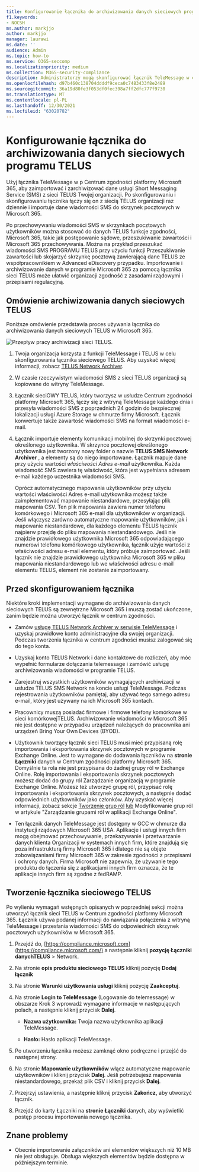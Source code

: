 ```yaml
---
title: Konfigurowanie łącznika do archiwizowania danych sieciowych programu TELUS w Microsoft 365
f1.keywords:
- NOCSH
ms.author: markjjo
author: markjjo
manager: laurawi
ms.date: ''
audience: Admin
ms.topic: how-to
ms.service: O365-seccomp
ms.localizationpriority: medium
ms.collection: M365-security-compliance
description: Administratorzy mogą skonfigurować łącznik TeleMessage w celu importowania i archiwizowania danych SMS z sieci TELUS w programie Microsoft 365. Dzięki temu można archiwizować dane ze źródeł danych innych firm w programie Microsoft 365, aby zarządzać danymi innych firm przy użyciu funkcji zgodności, takich jak archiwizacja ze względu na przepisy prawne, wyszukiwanie zawartości i zasady przechowywania.
ms.openlocfilehash: d97b460c138704ddddf9ceca0c7483433f8e2489
ms.sourcegitcommit: 36a19d80fe3f053df0fec398a7ff2dfc777f9730
ms.translationtype: MT
ms.contentlocale: pl-PL
ms.lasthandoff: 12/30/2021
ms.locfileid: "63020782"
---
```

# <a name="set-up-a-connector-to-archive-telus-network-data"></a>Konfigurowanie łącznika do archiwizowania danych sieciowych programu TELUS

Użyj łącznika TeleMessage w p Centrum zgodności platformy Microsoft 365, aby zaimportować i zarchiwizować dane usługi Short Messaging Service (SMS) z sieci TELUS Twojej organizacji. Po skonfigurowaniu i skonfigurowaniu łącznika łączy się on z siecią TELUS organizacji raz dziennie i importuje dane wiadomości SMS do skrzynek pocztowych w Microsoft 365.

Po przechowywaniu wiadomości SMS w skrzynkach pocztowych użytkowników można stosować do danych TELUS funkcje zgodności, Microsoft 365, takie jak postępowanie sądowe, przeszukiwanie zawartości i Microsoft 365 przechowywania. Można na przykład przeszukać wiadomości SMS PROGRAMU TELUS przy użyciu funkcji Przeszukiwanie zawartości lub skojarzyć skrzynkę pocztową zawierającą dane TELUS ze współpracownikiem w Advanced eDiscovery przypadku. Importowanie i archiwizowanie danych w programie Microsoft 365 za pomocą łącznika sieci TELUS może ułatwić organizacji zgodność z zasadami rządowymi i przepisami regulacyjną.

## <a name="overview-of-archiving-telus-network-data"></a>Omówienie archiwizowania danych sieciowych TELUS

Poniższe omówienie przedstawia proces używania łącznika do archiwizowania danych sieciowych TELUS w Microsoft 365.

![Przepływ pracy archiwizacji sieci TELUS.](../media/TelusNetworkConnectorWorkflow.png)

1. Twoja organizacja korzysta z funkcji TeleMessage i TELUS w celu skonfigurowania łącznika sieciowego TELUS. Aby uzyskać więcej informacji, zobacz [TELUS Network Archiver](https://www.telemessage.com/office365-activation-for-telus-network-archiver/).

2. W czasie rzeczywistym wiadomości SMS z sieci TELUS organizacji są kopiowane do witryny TeleMessage.

3. Łącznik sieciOWY TELUS, który tworzysz w usłudze Centrum zgodności platformy Microsoft 365, łączy się z witryną TeleMessage każdego dnia i przesyła wiadomości SMS z poprzednich 24 godzin do bezpiecznej lokalizacji usługi Azure Storage w chmurze firmy Microsoft. Łącznik konwertuje także zawartość wiadomości SMS na format wiadomości e-mail.

4. Łącznik importuje elementy komunikacji mobilnej do skrzynki pocztowej określonego użytkownika. W skrzynce pocztowej określonego użytkownika jest tworzony nowy folder o nazwie **TELUS SMS Network Archiver** , a elementy są do niego importowane. Łącznik mapuje dane przy użyciu wartości *właściwości Adres e-mail* użytkownika. Każda wiadomość SMS zawiera tę właściwość, która jest wypełniana adresem e-mail każdego uczestnika wiadomości SMS.

   Oprócz automatycznego mapowania użytkowników przy użyciu wartości właściwości Adres e-mail użytkownika możesz także zaimplementować mapowanie niestandardowe, przesyłając plik mapowania CSV. Ten plik mapowania zawiera numer telefonu komórkowego i Microsoft 365 e-mail dla użytkowników w organizacji. Jeśli włączysz zarówno automatyczne mapowanie użytkowników, jak i mapowanie niestandardowe, dla każdego elementu TELUS łącznik najpierw przejdę do pliku mapowania niestandardowego. Jeśli nie znajdzie prawidłowego użytkownika Microsoft 365 odpowiadającego numerowi telefonu komórkowego użytkownika, łącznik użyje wartości z właściwości adresu e-mail elementu, który próbuje zaimportować. Jeśli łącznik nie znajdzie prawidłowego użytkownika Microsoft 365 w pliku mapowania niestandardowego lub we właściwości adresu e-mail elementu TELUS, element nie zostanie zaimportowany.

## <a name="before-you-set-up-a-connector"></a>Przed skonfigurowaniem łącznika

Niektóre kroki implementacji wymagane do archiwizowania danych sieciowych TELUS są zewnętrzne Microsoft 365 i muszą zostać ukończone, zanim będzie można utworzyć łącznik w centrum zgodności.

- Zamów [usługę TELUS Network Archiver w serwisie TeleMessage](https://www.telemessage.com/mobile-archiver/order-mobile-archiver-for-o365) i uzyskaj prawidłowe konto administracyjne dla swojej organizacji. Podczas tworzenia łącznika w centrum zgodności musisz zalogować się do tego konta.

- Uzyskaj konto TELUS Network i dane kontaktowe do rozliczeń, aby móc wypełnić formularze dołączania telemessage i zamówić usługę archiwizowania wiadomości w programie TELUS.

- Zarejestruj wszystkich użytkowników wymagających archiwizacji w usłudze TELUS SMS Network na koncie usługi TeleMessage. Podczas rejestrowania użytkowników pamiętaj, aby używać tego samego adresu e-mail, który jest używany na ich Microsoft 365 kontach.

- Pracownicy muszą posiadać firmowe i firmowe telefony komórkowe w sieci komórkowejTELUS. Archiwizowanie wiadomości w Microsoft 365 nie jest dostępne w przypadku urządzeń należących do pracownika ani urządzeń Bring Your Own Devices (BYOD).

- Użytkownik tworzący łącznik sieci TELUS musi mieć przypisaną rolę importowania i eksportowania skrzynek pocztowych w programie Exchange Online. Jest to wymagane do dodawania łączników na **stronie Łączniki** danych w Centrum zgodności platformy Microsoft 365. Domyślnie ta rola nie jest przypisana do żadnej grupy ról w Exchange Online. Rolę importowania i eksportowania skrzynek pocztowych możesz dodać do grupy ról Zarządzanie organizacją w programie Exchange Online. Możesz też utworzyć grupę ról, przypisać rolę importowania i eksportowania skrzynek pocztowych, a następnie dodać odpowiednich użytkowników jako członków. Aby uzyskać więcej informacji, zobacz sekcje [Tworzenie grup ról](/Exchange/permissions-exo/role-groups#create-role-groups) [lub](/Exchange/permissions-exo/role-groups#modify-role-groups) Modyfikowanie grup ról w artykule "Zarządzanie grupami ról w aplikacji Exchange Online".

- Ten łącznik danych TeleMessage jest dostępny w GCC w chmurze dla instytucji rządowych Microsoft 365 USA. Aplikacje i usługi innych firm mogą obejmować przechowywanie, przekazywanie i przetwarzanie danych klienta Organizacji w systemach innych firm, które znajdują się poza infrastrukturą firmy Microsoft 365 i dlatego nie są objęte zobowiązaniami firmy Microsoft 365 w zakresie zgodności z przepisami i ochrony danych. Firma Microsoft nie zapewnia, że używanie tego produktu do łączenia się z aplikacjami innych firm oznacza, że te aplikacje innych firm są zgodne z fedRAMP.

## <a name="create-a-telus-network-connector"></a>Tworzenie łącznika sieciowego TELUS

Po wylieniu wymagań wstępnych opisanych w poprzedniej sekcji można utworzyć łącznik sieci TELUS w Centrum zgodności platformy Microsoft 365. Łącznik używa podanej informacji do nawiązania połączenia z witryną TeleMessage i przesłania wiadomości SMS do odpowiednich skrzynek pocztowych użytkowników w Microsoft 365.

1. Przejdź do, [https://compliance.microsoft.com](https://compliance.microsoft.com/) a następnie kliknij **pozycję Łączniki** **danychTELUS** >  Network.

2. Na stronie **opis produktu sieciowego TELUS** kliknij pozycję **Dodaj łącznik**

3. Na stronie **Warunki użytkowania usługi** kliknij pozycję **Zaakceptuj**.

4. Na stronie **Login to TeleMessage** (Logowanie do telemessage) w obszarze Krok 3 wprowadź wymagane informacje w następujących polach, a następnie kliknij przycisk **Dalej**.

   - **Nazwa użytkownika:** Twoja nazwa użytkownika aplikacji TeleMessage.

   - **Hasło:** Hasło aplikacji TeleMessage.

5. Po utworzeniu łącznika możesz zamknąć okno podręczne i przejść do następnej strony.

6. Na stronie **Mapowanie użytkowników** włącz automatyczne mapowanie użytkowników i kliknij przycisk **Dalej**. Jeśli potrzebujesz mapowania niestandardowego, przekaż plik CSV i kliknij przycisk **Dalej**.

7. Przejrzyj ustawienia, a następnie kliknij przycisk **Zakończ,** aby utworzyć łącznik.

8. Przejdź do karty Łączniki na **stronie Łączniki** danych, aby wyświetlić postęp procesu importowania nowego łącznika.

## <a name="known-issues"></a>Znane problemy

- Obecnie importowanie załączników ani elementów większych niż 10 MB nie jest obsługuje. Obsługa większych elementów będzie dostępna w późniejszym terminie.
